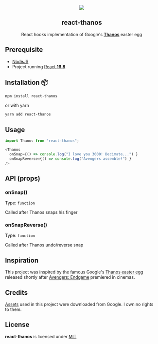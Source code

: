 <div align="center">
<img src="https://i.imgur.com/1XVqHMa.png">
<h2>react-thanos</h2>
<p>React hooks implementation of Google's  <a href="http://google.com/search?q=thanos"><strong>Thanos</strong></a> easter egg</p>
</div>

## Prerequisite
- [NodeJS](https://nodejs.org)
- Project running [React **16.8**](https://reactjs.org/blog/2019/02/06/react-v16.8.0.html)
## Installation 📦

```bash
npm install react-thanos
```

or with yarn

```bash
yarn add react-thanos
```

## Usage

```javascript
import Thanos from "react-thanos";

<Thanos
  onSnap={() => console.log("I love you 3000! Decimate...") }
  onSnapReverse={() => console.log("Avengers assemble!") }
/>
```

## API (props)

### onSnap()

Type: `function`

Called after Thanos snaps his finger

### onSnapReverse()

Type: `function`

Called after Thanos undo/reverse snap


## Inspiration
This project was inspired by the famous Google's [Thanos easter egg](http://google.com/search?q=thanos) released
shortly after [Avengers: Endgame](https://www.imdb.com/title/tt4154796/) premiered in cinemas.

## Credits
[Assets](https://github.com/codeshifu/react-thanos/tree/master/lib/assets)
used in this project were downloaded from Google. I own no rights to them.

## License
**react-thanos** is licensed under [MIT](https://github.com/codeshifu/react-thanos/blob/master/LICENSE)
